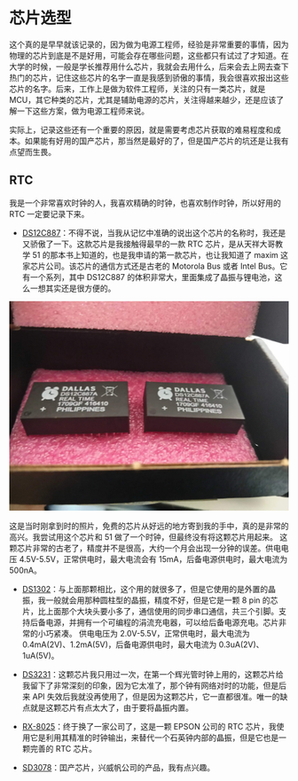 # 芯片选型

这个真的是早早就该记录的，因为做为电源工程师，经验是非常重要的事情，因为物理的芯片到底是不是好用，可能会存在哪些问题，这些都只有试过了才知道。在大学的时候，一般是学长推荐用什么芯片，我就会去用什么，后来会去上网去查下热门的芯片，记住这些芯片的名字一直是我感到骄傲的事情，我会很喜欢报出这些芯片的名字。后来，工作上是做为软件工程师，关注的只有一类芯片，就是 MCU，其它种类的芯片，尤其是辅助电源的芯片，关注得越来越少，还是应该了解一下这些方案，做为电源工程师来说。

实际上，记录这些还有一个重要的原因，就是需要考虑芯片获取的难易程度和成本。如果能有好用的国产芯片，那当然是最好的了，但是国产芯片的坑还是让我有点望而生畏。

## RTC

我是一个非常喜欢时钟的人，我喜欢精确的时钟，也喜欢制作时钟，所以好用的 RTC 一定要记录下来。

+ [DS12C887](https://www.analog.com/media/en/technical-documentation/data-sheets/DS12885-DS12C887A.pdf)：不得不说，当我从记忆中准确的说出这个芯片的名称时，我还是又骄傲了一下。这款芯片是我接触得最早的一款 RTC 芯片，是从天祥大哥教学 51 的那本书上知道的，也是我申请的第一款芯片，也让我知道了 maxim 这家芯片公司。该芯片的通信方式还是古老的 Motorola Bus 或者 Intel Bus。它有一个系列，其中 DS12C887 的体积非常大，里面集成了晶振与锂电池，这么一想其实还是很方便的。

<div align="center">
    <img src="./images/20240820221805.jpg" width=600px>
</div>

这是当时刚拿到时的照片，免费的芯片从好远的地方寄到我的手中，真的是非常的高兴。我尝试用这个芯片和 51 做了一个时钟，但最终没有将这颗芯片用起来。
这颗芯片非常的古老了，精度并不是很高，大约一个月会出现一分钟的误差。供电电压 4.5V-5.5V，正常供电时，最大电流会有 15mA，后备电源供电时，最大电流为 500nA。

+ [DS1302](https://www.analog.com/media/en/technical-documentation/data-sheets/DS1302.pdf)：与上面那颗相比，这个用的就很多了，但是它使用的是外置的晶振，我一般就会用那种圆柱型的晶振，精度不好，但是它是一颗 8 pin 的芯片，比上面那个大块头要小多了，通信使用的同步串口通信，共三个引脚。支持后备电源，并拥有一个可编程的涓流充电器，可以给后备电源充电。芯片非常的小巧紧凑。
供电电压为 2.0V-5.5V，正常供电时，最大电流为 0.4mA(2V)、1.2mA(5V)，后备电源供电时，最大电流为 0.3uA(2V)、1uA(5V)。

+ [DS3231](https://www.analog.com/media/en/technical-documentation/data-sheets/DS3231.pdf)：这颗芯片我只用过一次，在第一个辉光管时钟上用的，这颗芯片给我留下了非常深刻的印象，因为它太准了，那个钟有网络对时的功能，但是后来 API 失效后我就没再使用了，但是因为这颗芯片，它一直都很准。唯一的缺点就是这颗芯片有点太大了，由于要将晶振内置。

+ [RX-8025](https://download.epsondevice.com/td/pdf/app/RX-8025SA_en.pdf)：终于换了一家公司了，这是一颗 EPSON 公司的 RTC 芯片，我使用它是利用其精准的时钟输出，来替代一个石英钟内部的晶振，但是它也是一颗完善的 RTC 芯片。

+ [SD3078](https://www.whwave.com.cn/SD3078)：囯产芯片，兴威帆公司的产品，我有点兴趣。